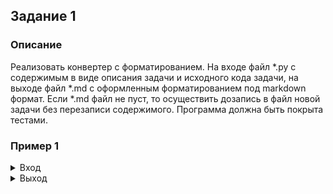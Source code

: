 ## Задание 1

### Описание

Реализовать конвертер c форматированием. На входе файл *.py c содержимым в виде описания задачи и исходного кода задачи, на выходе файл *.md с оформленным форматированием под markdown формат. Если *.md файл не пуст, то осуществить дозапись в файл новой задачи без перезаписи содержимого.
Программа должна быть покрыта тестами.

### Пример 1
<details><summary>Вход</summary><blockquote>
    
solution.py

```
# title Print Hello
# description Напечатать на экран Hello!
# ---end----
def print_hello():
    print('Hello!')
    
```    
 
out.md
````
````
</blockquote></details>


<details><summary>Выход</summary><blockquote>

out.md

````
+ [Print Hello](#print-hello)
## Print Hello
Напечатать на экран Hello!
```python 
def print_hello():
    print('Hello!')
```
````
</blockquote></details>
